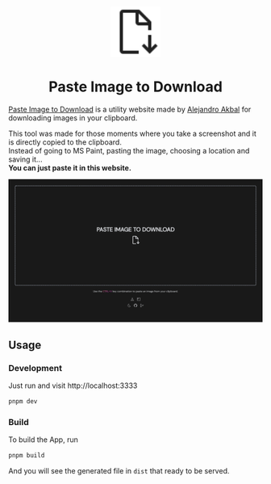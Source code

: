 <p align='center'>
  <img src='https://raw.githubusercontent.com/AlejandroAkbal/Paste-Image-to-Download/main/public/favicon.svg' alt='Paste Image to Download' height='100'/>
</p>

<h1 align='center'>
Paste Image to Download
</h1>

[Paste Image to Download](https://paste-image-to-download.netlify.app/) is a utility website made by [Alejandro Akbal](https://akbal.dev)
for downloading images in your clipboard.

This tool was made for those moments where you take a screenshot and it is directly copied to the clipboard. \
Instead of going to MS Paint, pasting the image, choosing a location and saving it... \
**You can just paste it in this website.**

![Preview](./public/social.png)

## Usage

### Development

Just run and visit http://localhost:3333

```bash
pnpm dev
```

### Build

To build the App, run

```bash
pnpm build
```

And you will see the generated file in `dist` that ready to be served.